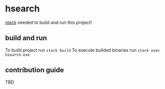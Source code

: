 # hsearch

[stack](https://get.haskellstack.org/stable/windows-x86_64-installer.exe) needed to build and run this project! 

## build and run
To build project run ```stack build```
To execute builded binaries run ```stack exec hsearch-exe```

## contribution guide
TBD